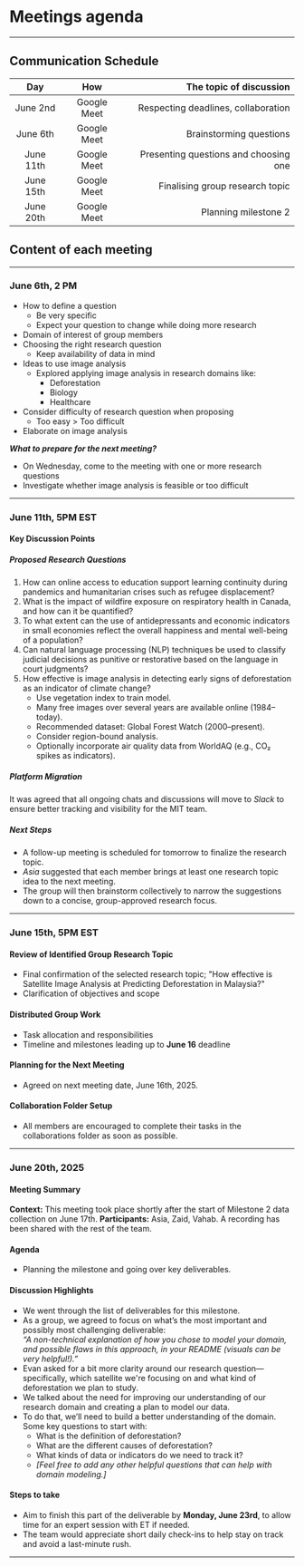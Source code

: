 
# Meetings agenda

---

## Communication Schedule

| Day    | How | The topic of discussion |
| :----: | :-: | ----------------------: |
| June 2nd | Google Meet  | Respecting deadlines, collaboration |
| June 6th | Google Meet  | Brainstorming questions |
| June 11th | Google Meet  | Presenting questions and choosing one |
| June 15th| Google Meet | Finalising group research topic |
| June 20th| Google Meet | Planning milestone 2 |

## Content of each meeting

---

### June 6th, 2 PM

- How to define a question  
  - Be very specific  
  - Expect your question to change while doing more research  
- Domain of interest of group members  
- Choosing the right research question  
  - Keep availability of data in mind  
- Ideas to use image analysis  
  - Explored applying image analysis in research domains like:  
    - Deforestation  
    - Biology  
    - Healthcare  
- Consider difficulty of research question when proposing  
  - Too easy > Too difficult  
- Elaborate on image analysis

**_What to prepare for the next meeting?_**  

- On Wednesday, come to the meeting with one or more research questions
- Investigate whether image analysis is feasible or too difficult

---

### June 11th, 5PM EST

#### Key Discussion Points

##### Proposed Research Questions

1. How can online access to education support learning continuity during
pandemics and humanitarian crises such as refugee displacement?
2. What is the impact of wildfire exposure on respiratory health in  Canada,
 and how can it be quantified?
3. To what extent can the use of antidepressants and economic indicators in
small economies reflect the overall happiness and mental well-being of a population?
4. Can natural language processing (NLP) techniques be used to classify judicial
decisions as punitive or restorative based on the language in court judgments?
5. How effective is image analysis in detecting early signs of deforestation as
an indicator of climate change?
   - Use vegetation index to train model.
   - Many free images over several years are available online (1984–today).
   - Recommended dataset: Global Forest Watch (2000–present).
   - Consider region-bound analysis.
   - Optionally incorporate air quality data from WorldAQ (e.g., CO₂ spikes as indicators).

##### Platform Migration

It was agreed that all ongoing chats and discussions will move to _Slack_ to
ensure better tracking and visibility for the MIT team.

##### Next Steps

- A follow-up meeting is scheduled for tomorrow to finalize the research topic.
- _Asia_ suggested that each member brings at least one research topic idea
to the next meeting.
- The group will then brainstorm collectively to narrow the suggestions down to
a concise, group-approved research focus.

---

### June 15th, 5PM EST

#### Review of Identified Group Research Topic

- Final confirmation of the selected research topic; "How effective is Satellite
Image Analysis at Predicting Deforestation in Malaysia?"
- Clarification of objectives and scope  

#### Distributed Group Work

- Task allocation and responsibilities  
- Timeline and milestones leading up to **June 16** deadline  

#### Planning for the Next Meeting

- Agreed on next meeting date, June 16th, 2025.

#### Collaboration Folder Setup

- All members are encouraged to complete their tasks in the collaborations
folder as soon as possible.

---

### June 20th, 2025

#### Meeting Summary

**Context:** This meeting took place shortly after the start of Milestone 2 data
 collection on June 17th.
**Participants:** Asia, Zaid, Vahab. A recording has been shared with the rest of
 the team.

#### Agenda

- Planning the milestone and going over key deliverables.

#### Discussion Highlights

- We went through the list of deliverables for this milestone.
- As a group, we agreed to focus on what’s the most important and possibly most
  challenging deliverable:  
  _“A non-technical explanation of how you chose to model your domain, and
   possible flaws in this approach, in your README (visuals can be very helpful!).”_
- Evan asked for a bit more clarity around our research question—specifically,
  which satellite we're focusing on and what kind of deforestation we plan to study.
- We talked about the need for improving our understanding of our research
  domain and creating a plan to model our data.
- To do that, we’ll need to build a better understanding of the domain.
  Some key questions to start with:  
  - What is the definition of deforestation?  
  - What are the different causes of deforestation?  
  - What kinds of data or indicators do we need to track it?  
  - _[Feel free to add any other helpful questions that can help with domain modeling.]_

#### Steps to take

- Aim to finish this part of the deliverable by **Monday, June 23rd**, to allow
  time for an expert session with ET if needed.
- The team would appreciate short daily check-ins to help stay on track and
  avoid a last-minute rush.

---
